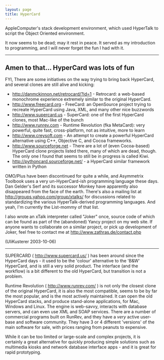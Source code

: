 ```yaml
---
layout: page
title: HyperCard
---
```




AppleComputer's stack development environment, which used HyperTalk to script the Object Oriented environment.

It now seems to be dead; may it rest in peace. It served as my introduction to programming, and I will never forget the fun I had with it.

----

Amen to that... HyperCard was lots of fun
----

FYI, There are some initiatives on the way trying to bring back HyperCard, and several clones are still alive and kicking:

* http://danmckinnon.net/retrocard/?id=1 - Retrocard: a web-based monochrome experience extremely similar to the original HyperCard.
* http://www.freecard.org - FreeCard: an OpenSource project trying to recreate HyperCard using Java, XML, and many other nice buzzwords
* http://www.supercard.us - SuperCard: one of the first HyperCard clones, most Mac-like of the bunch
* http://www.runrev.com - Runtime Revolution (fka MetaCard): very powerful, quite fast, cross-platform, not as intuitive, more to learn
* http://www.creysoft.com - An attempt to create a powerful HyperCard alternative using C++, Objective C, and Cocoa frameworks.
* http://www.sourceforge.net - There are a lot of (even Cocoa-based) HyperCard clone projects listed there, many of which are dead, though. The only one I found that seems to still be in progress is called Kiwi.
* http://pythoncard.sourceforge.net/ - a HyperCard similar framework written in Python

OMO/Plus have been discontinued for quite a while, and Asymmetrix Toolbook uses a very un-HyperCard-ish programming language these days. Dan Gelder's Serf and its successor Monkey have apparently also disappeared from the face of the earth. There's also a mailing list at http://groups.yahoo.com/group/xtalks/ for discussions related to standardizing the various HyperTalk-derived programming languages. And yeah, I'm currently the List-mommy of that list.

I also wrote an xTalk interpreter called "Joker" once, source code of which can be found as part of the (abandoned) Yancy project on my web site. If anyone wants to collaborate on a similar project, or pick up development of Joker, feel free to contact me at http://www.zathras.de/contact.php

(UliKusterer 2003-10-06)

----

SUPERCARD ( http://www.supercard.us/ ) has been around since the HyperCard days - it used to be the 'colour' alternative to the 'B&W' HyperCard, and is still a very solid product. The interface (and the workflow) is a bit different to the old HyperCard, but transition is not a problem.

Runtime Revolution ( http://www.runrev.com/ ) is not only the closest clone of the original HyperCard, it is also the most compatible, seems to be by far the most popular, and is the most actively maintained. It can open the old HyperCard stacks, and produce stand-alone applications, for Mac, Windows and Linux. The engine is web-savvy, interacts with database servers, and can even use XML and SOAP services. There are a number of commercial programs built on RunRev, and they have a *very* active user-base and software community. They have 3 or 4 different 'versions' of the main software for sale, with prices ranging from peanuts to expensive.

While it can be too limited or large-scale and complex projects, it is certainly a great alternative for quickly producing simple solutions such as multimedia kiosks and network database interface apps - and it is great for rapid prototyping.

